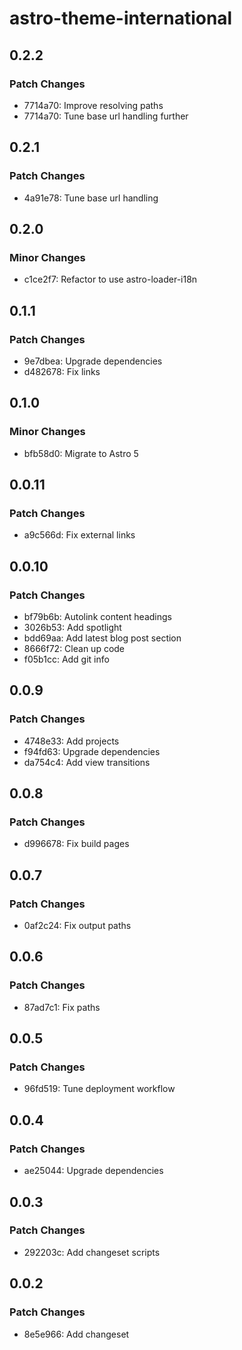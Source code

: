 # astro-theme-international

## 0.2.2

### Patch Changes

- 7714a70: Improve resolving paths
- 7714a70: Tune base url handling further

## 0.2.1

### Patch Changes

- 4a91e78: Tune base url handling

## 0.2.0

### Minor Changes

- c1ce2f7: Refactor to use astro-loader-i18n

## 0.1.1

### Patch Changes

- 9e7dbea: Upgrade dependencies
- d482678: Fix links

## 0.1.0

### Minor Changes

- bfb58d0: Migrate to Astro 5

## 0.0.11

### Patch Changes

- a9c566d: Fix external links

## 0.0.10

### Patch Changes

- bf79b6b: Autolink content headings
- 3026b53: Add spotlight
- bdd69aa: Add latest blog post section
- 8666f72: Clean up code
- f05b1cc: Add git info

## 0.0.9

### Patch Changes

- 4748e33: Add projects
- f94fd63: Upgrade dependencies
- da754c4: Add view transitions

## 0.0.8

### Patch Changes

- d996678: Fix build pages

## 0.0.7

### Patch Changes

- 0af2c24: Fix output paths

## 0.0.6

### Patch Changes

- 87ad7c1: Fix paths

## 0.0.5

### Patch Changes

- 96fd519: Tune deployment workflow

## 0.0.4

### Patch Changes

- ae25044: Upgrade dependencies

## 0.0.3

### Patch Changes

- 292203c: Add changeset scripts

## 0.0.2

### Patch Changes

- 8e5e966: Add changeset
